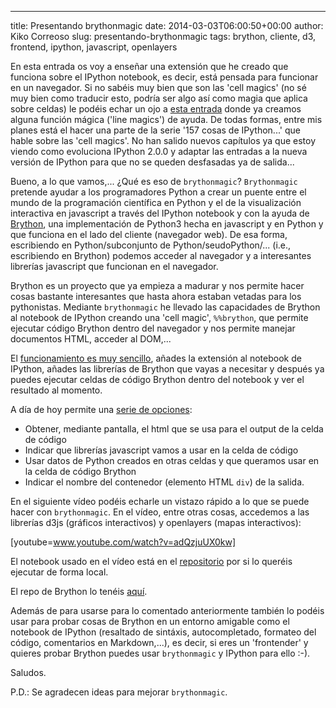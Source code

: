 ---
title: Presentando brythonmagic
date: 2014-03-03T06:00:50+00:00
author: Kiko Correoso
slug: presentando-brythonmagic
tags: brython, cliente, d3, frontend, ipython, javascript, openlayers

En esta entrada os voy a enseñar una extensión que he creado que funciona sobre el IPython notebook, es decir, está pensada para funcionar en un navegador. Si no sabéis muy bien que son las 'cell magics' (no sé muy bien como traducir esto, podría ser algo así como magia que aplica sobre celdas) le podéis echar un ojo a [esta entrada](http://pybonacci.org/2014/01/24/157-cosas-de-ipython-que-no-sabias-y-nunca-preguntaste-i/) donde ya creamos alguna función mágica ('line magics') de ayuda. De todas formas, entre mis planes está el hacer una parte de la serie '157 cosas de IPython...' que hable sobre las 'cell magics'. No han salido nuevos capítulos ya que estoy viendo como evoluciona IPython 2.0.0 y adaptar las entradas a la nueva versión de IPython para que no se queden desfasadas ya de salida...

Bueno, a lo que vamos,... ¿Qué es eso de `brythonmagic`? `Brythonmagic` pretende ayudar a los programadores Python a crear un puente entre el mundo de la programación científica en Python y el de la visualización interactiva en javascript a través del IPython notebook y con la ayuda de [Brython](http://brython.info/), una implementación de Python3 hecha en javascript y en Python y que funciona en el lado del cliente (navegador web). De esa forma, escribiendo en Python/subconjunto de Python/seudoPython/... (i.e., escribiendo en Brython) podemos acceder al navegador y a interesantes librerías javascript que funcionan en el navegador.

Brython es un proyecto que ya empieza a madurar y nos permite hacer cosas bastante interesantes que hasta ahora estaban vetadas para los pythonistas. Mediante `brythonmagic` he llevado las capacidades de Brython al notebook de IPython creando una 'cell magic', `%%brython`, que permite ejecutar código Brython dentro del navegador y nos permite manejar documentos HTML, acceder al DOM,...

El [funcionamiento es muy sencillo](https://github.com/kikocorreoso/brythonmagic#installation), añades la extensión al notebook de IPython, añades las librerías de Brython que vayas a necesitar y después ya puedes ejecutar celdas de código Brython dentro del notebook y ver el resultado al momento.

A día de hoy permite una [serie de opciones](https://github.com/kikocorreoso/brythonmagic#usage):

  * Obtener, mediante pantalla, el html que se usa para el output de la celda de código
  * Indicar que librerías javascript vamos a usar en la celda de código
  * Usar datos de Python creados en otras celdas y que queramos usar en la celda de código Brython
  * Indicar el nombre del contenedor (elemento HTML `div`) de la salida.

En el siguiente vídeo podéis echarle un vistazo rápido a lo que se puede hacer con `brythonmagic`. En el vídeo, entre otras cosas, accedemos a las librerías d3js (gráficos interactivos) y openlayers (mapas interactivos):

[youtube=www.youtube.com/watch?v=adQzjuUX0kw]

El notebook usado en el vídeo está en el [repositorio](https://github.com/kikocorreoso/brythonmagic) por si lo queréis ejecutar de forma local.

El repo de Brython lo tenéis [aquí](https://bitbucket.org/olemis/brython/overview).

Además de para usarse para lo comentado anteriormente también lo podéis usar para probar cosas de Brython en un entorno amigable como el notebook de IPython (resaltado de sintáxis, autocompletado, formateo del código, comentarios en Markdown,...), es decir, si eres un 'frontender' y quieres probar Brython puedes usar `brythonmagic` y IPython para ello :-).

Saludos.

P.D.: Se agradecen ideas para mejorar `brythonmagic`.
